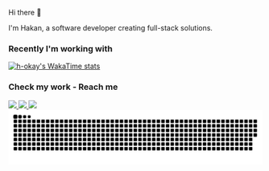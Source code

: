 Hi there 👋

I'm Hakan, a software developer creating full-stack solutions.

### Recently I'm working with

[![h-okay's WakaTime stats](https://github-readme-stats.vercel.app/api/wakatime?username=okayhak&layout=compact)](https://github.com/anuraghazra/github-readme-stats)

### Check my work - Reach me

<a href="https://hakanokay.dev" target="_blank">
  <img src="https://img.shields.io/badge/Portfolio-1D263B?logo=devdotto&logoColor=white"/>
</a>
<a href="https://linkedin.com/in/hakan-okay" target="_blank">
  <img src="https://img.shields.io/badge/LinkedIn-blue?logo=linkedin&logoColor=white"/>
</a>
<a href="mailto:hokay.ca@gmail.com" target="_blank">
  <img src="https://img.shields.io/badge/Mail-04A777?logo=gmail&logoColor=white"/>
</a>

<picture>
  <source media="(prefers-color-scheme: dark)" srcset="https://raw.githubusercontent.com/h-okay/h-okay/output/github-contribution-grid-snake-dark.svg">
  <source media="(prefers-color-scheme: light)" srcset="https://raw.githubusercontent.com/h-okay/h-okay/output/github-contribution-grid-snake.svg">
  <img alt="github contribution grid snake animation" src="https://raw.githubusercontent.com/h-okay/h-okay/output/github-contribution-grid-snake.svg">
</picture>

